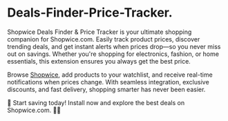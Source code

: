 # Deals-Finder-Price-Tracker.
Shopwice Deals Finder & Price Tracker is your ultimate shopping companion for Shopwice.com. Easily track product prices, discover trending deals, and get instant alerts when prices drop—so you never miss out on savings. Whether you're shopping for electronics, fashion, or home essentials, this extension ensures you always get the best price.

Browse [Shopwice](shopwice.com), add products to your watchlist, and receive real-time notifications when prices change. With seamless integration, exclusive discounts, and fast delivery, shopping smarter has never been easier.

🔹 Start saving today! Install now and explore the best deals on Shopwice.com. 🚀🛒
